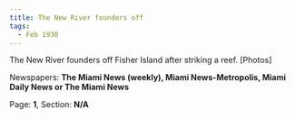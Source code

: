 ```yaml
---  
title: The New River founders off  
tags:  
  - Feb 1930  
---  
```

  
The New River founders off Fisher Island after striking a reef. [Photos]  
  
Newspapers: **The Miami News (weekly), Miami News-Metropolis, Miami Daily News or The Miami News**  
  
Page: **1**, Section: **N/A** 
